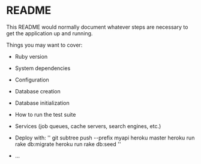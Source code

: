 # README

This README would normally document whatever steps are necessary to get the
application up and running.

Things you may want to cover:

* Ruby version

* System dependencies

* Configuration

* Database creation

* Database initialization

* How to run the test suite

* Services (job queues, cache servers, search engines, etc.)

* Deploy with:
''
git subtree push --prefix myapi heroku master
heroku run rake db:migrate
heroku run rake db:seed
  ''

* ...
